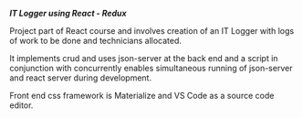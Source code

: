 **_IT Logger using React - Redux_**

Project part of React course and involves creation of an IT Logger with logs of work to be done and technicians allocated.

It implements crud and uses json-server at the back end and a script in conjunction with concurrently enables simultaneous running of json-server and react server during development.

Front end css framework is Materialize and VS Code as a source code editor.

